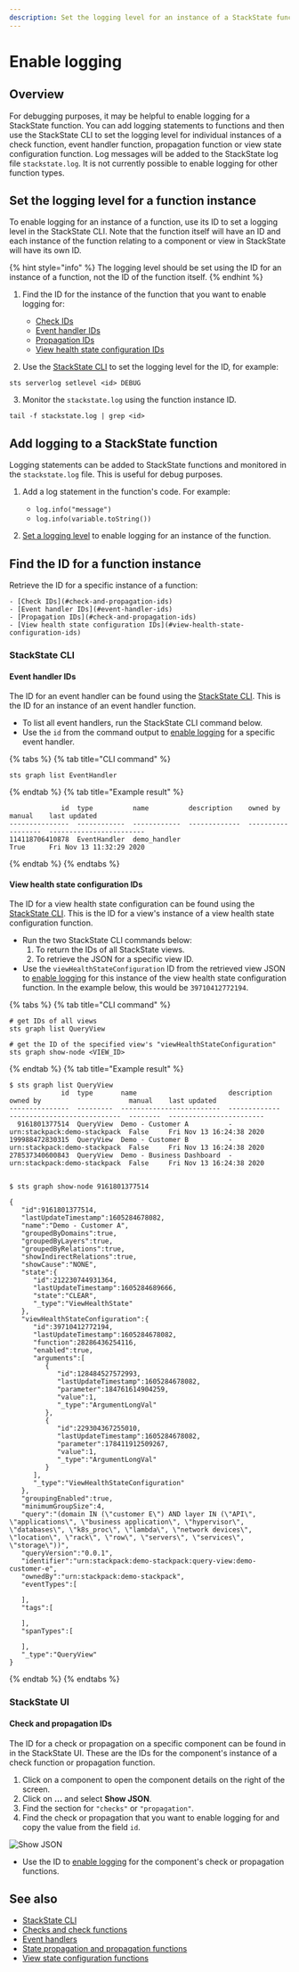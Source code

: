```yaml
---
description: Set the logging level for an instance of a StackState function
---
```


# Enable logging

## Overview

For debugging purposes, it may be helpful to enable logging for a StackState function. You can add logging statements to functions and then use the StackState CLI to set the logging level for individual instances of a check function, event handler function, propagation function or view state configuration function. Log messages will be added to the StackState log file `stackstate.log`. It is not currently possible to enable logging for other function types.

## Set the logging level for a function instance

To enable logging for an instance of a function, use its ID to set a logging level in the StackState CLI. Note that the function itself will have an ID and each instance of the function relating to a component or view in StackState will have its own ID.

{% hint style="info" %}
The logging level should be set using the ID for an instance of a function, not the ID of the function itself.
{% endhint %}

1. Find the ID for the instance of the function that you want to enable logging for:
    - [Check IDs](#check-and-propagation-ids)
    - [Event handler IDs](#event-handler-ids)
    - [Propagation IDs](#check-and-propagation-ids)
    - [View health state configuration IDs](#view-health-state-configuration-ids)

2. Use the [StackState CLI](/setup/installation/cli-install.md) to set the logging level for the ID, for example:
```
sts serverlog setlevel <id> DEBUG
```

3. Monitor the `stackstate.log` using the function instance ID.
```
tail -f stackstate.log | grep <id>
```

## Add logging to a StackState function

Logging statements can be added to StackState functions and monitored in the `stackstate.log` file. This is useful for debug purposes.

1. Add a log statement in the function's code. For example:
    - `log.info("message")`
    - `log.info(variable.toString())`
    
2. [Set a logging level](#set-the-logging-level-for-a-function-instance) to enable logging for an instance of the function.


## Find the ID for a function instance

Retrieve the ID for a specific instance of a function:

    - [Check IDs](#check-and-propagation-ids)
    - [Event handler IDs](#event-handler-ids)
    - [Propagation IDs](#check-and-propagation-ids)
    - [View health state configuration IDs](#view-health-state-configuration-ids)

### StackState CLI

#### Event handler IDs

The ID for an event handler can be found using the [StackState CLI](/setup/installation/cli-install.md). This is the ID for an instance of an event handler function.

- To list all event handlers, run the StackState CLI command below.
- Use the `id` from the command output to [enable logging](#set-the-logging-level-for-a-function-instance) for a specific event handler.

{% tabs %}
{% tab title="CLI command" %}
```
sts graph list EventHandler
```
{% endtab %}
{% tab title="Example result" %}
```
             id  type          name          description    owned by    manual    last updated
---------------  ------------  ------------  -------------  ----------  --------  ------------------------
114118706410878  EventHandler  demo_handler                             True      Fri Nov 13 11:32:29 2020
```
{% endtab %}
{% endtabs %}

#### View health state configuration IDs

The ID for a view health state configuration can be found using the [StackState CLI](/setup/installation/cli-install.md). This is the ID for a view's instance of a view health state configuration function.

- Run the two StackState CLI commands below:
    1. To return the IDs of all StackState views.
    2. To retrieve the JSON for a specific view ID.
- Use the `viewHealthStateConfiguration` ID from the retrieved view JSON to [enable logging](#set-the-logging-level-for-a-function-instance) for this instance of the view health state configuration function. In the example below, this would be `39710412772194`.

{% tabs %}
{% tab title="CLI command" %}
```
# get IDs of all views
sts graph list QueryView

# get the ID of the specified view's "viewHealthStateConfiguration"
sts graph show-node <VIEW_ID>

```
{% endtab %}
{% tab title="Example result" %}
```
$ sts graph list QueryView                           
             id  type       name                       description    owned by                      manual    last updated
---------------  ---------  -------------------------  -------------  ----------------------------  --------  ------------------------
  9161801377514  QueryView  Demo - Customer A          -              urn:stackpack:demo-stackpack  False     Fri Nov 13 16:24:38 2020
199988472830315  QueryView  Demo - Customer B          -              urn:stackpack:demo-stackpack  False     Fri Nov 13 16:24:38 2020
278537340600843  QueryView  Demo - Business Dashboard  -              urn:stackpack:demo-stackpack  False     Fri Nov 13 16:24:38 2020


$ sts graph show-node 9161801377514

{
   "id":9161801377514,
   "lastUpdateTimestamp":1605284678082,
   "name":"Demo - Customer A",
   "groupedByDomains":true,
   "groupedByLayers":true,
   "groupedByRelations":true,
   "showIndirectRelations":true,
   "showCause":"NONE",
   "state":{
      "id":212230744931364,
      "lastUpdateTimestamp":1605284689666,
      "state":"CLEAR",
      "_type":"ViewHealthState"
   },
   "viewHealthStateConfiguration":{
      "id":39710412772194,
      "lastUpdateTimestamp":1605284678082,
      "function":28286436254116,
      "enabled":true,
      "arguments":[
         {
            "id":128484527572993,
            "lastUpdateTimestamp":1605284678082,
            "parameter":184761614904259,
            "value":1,
            "_type":"ArgumentLongVal"
         },
         {
            "id":229304367255010,
            "lastUpdateTimestamp":1605284678082,
            "parameter":178411912509267,
            "value":1,
            "_type":"ArgumentLongVal"
         }
      ],
      "_type":"ViewHealthStateConfiguration"
   },
   "groupingEnabled":true,
   "minimumGroupSize":4,
   "query":"(domain IN (\"customer E\") AND layer IN (\"API\", \"applications\", \"business application\", \"hypervisor\", \"databases\", \"k8s_proc\", \"lambda\", \"network devices\", \"location\", \"rack\", \"row\", \"servers\", \"services\", \"storage\"))",
   "queryVersion":"0.0.1",
   "identifier":"urn:stackpack:demo-stackpack:query-view:demo-customer-e",
   "ownedBy":"urn:stackpack:demo-stackpack",
   "eventTypes":[
      
   ],
   "tags":[
      
   ],
   "spanTypes":[
      
   ],
   "_type":"QueryView"
}
```
{% endtab %}
{% endtabs %}

### StackState UI

#### Check and propagation IDs

The ID for a check or propagation on a specific component can be found in in the StackState UI. These are the IDs for the component's instance of a check function or propagation function.

1. Click on a component to open the component details on the right of the screen.
2. Click on **...** and select **Show JSON**.
3. Find the section for `"checks"` or `"propagation"`.
4. Find the check or propagation that you want to enable logging for and copy the value from the field `id`.

![Show JSON](/.gitbook/assets/v41_show-json.png)

- Use the ID to [enable logging](#set-the-logging-level-for-a-function-instance) for the component's check or propagation functions.

## See also

- [StackState CLI](/setup/installation/cli-install.md)
- [Checks and check functions](/configure/telemetry/checks_and_streams.md#checks)
- [Event handlers](/use/alerting.md#send-alerts-with-event-handlers)
- [State propagation and propagation functions](/configure/topology/propagation.md)
- [View state configuration functions](/configure/view_state_configuration.md)